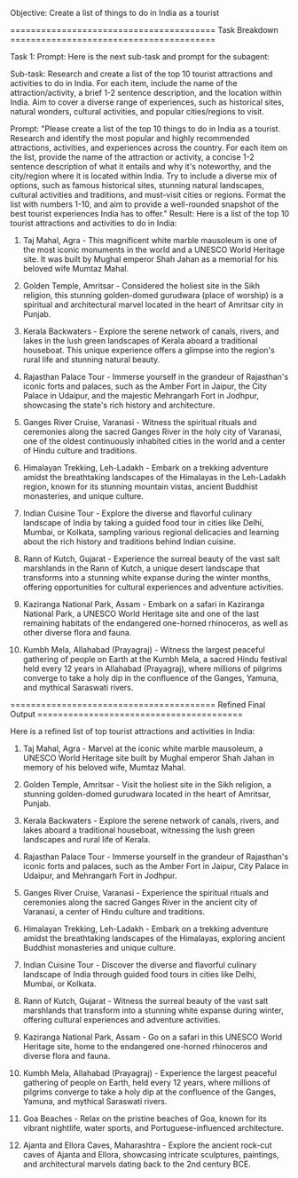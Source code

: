 Objective: Create a list of things to do in India as a tourist

======================================== Task Breakdown ========================================

Task 1:
Prompt: Here is the next sub-task and prompt for the subagent:

Sub-task: Research and create a list of the top 10 tourist attractions and activities to do in India. For each item, include the name of the attraction/activity, a brief 1-2 sentence description, and the location within India. Aim to cover a diverse range of experiences, such as historical sites, natural wonders, cultural activities, and popular cities/regions to visit.

Prompt: "Please create a list of the top 10 things to do in India as a tourist. Research and identify the most popular and highly recommended attractions, activities, and experiences across the country. For each item on the list, provide the name of the attraction or activity, a concise 1-2 sentence description of what it entails and why it's noteworthy, and the city/region where it is located within India. Try to include a diverse mix of options, such as famous historical sites, stunning natural landscapes, cultural activities and traditions, and must-visit cities or regions. Format the list with numbers 1-10, and aim to provide a well-rounded snapshot of the best tourist experiences India has to offer."
Result: Here is a list of the top 10 tourist attractions and activities to do in India:

1. Taj Mahal, Agra - This magnificent white marble mausoleum is one of the most iconic monuments in the world and a UNESCO World Heritage site. It was built by Mughal emperor Shah Jahan as a memorial for his beloved wife Mumtaz Mahal.

2. Golden Temple, Amritsar - Considered the holiest site in the Sikh religion, this stunning golden-domed gurudwara (place of worship) is a spiritual and architectural marvel located in the heart of Amritsar city in Punjab.

3. Kerala Backwaters - Explore the serene network of canals, rivers, and lakes in the lush green landscapes of Kerala aboard a traditional houseboat. This unique experience offers a glimpse into the region's rural life and stunning natural beauty.

4. Rajasthan Palace Tour - Immerse yourself in the grandeur of Rajasthan's iconic forts and palaces, such as the Amber Fort in Jaipur, the City Palace in Udaipur, and the majestic Mehrangarh Fort in Jodhpur, showcasing the state's rich history and architecture.

5. Ganges River Cruise, Varanasi - Witness the spiritual rituals and ceremonies along the sacred Ganges River in the holy city of Varanasi, one of the oldest continuously inhabited cities in the world and a center of Hindu culture and traditions.

6. Himalayan Trekking, Leh-Ladakh - Embark on a trekking adventure amidst the breathtaking landscapes of the Himalayas in the Leh-Ladakh region, known for its stunning mountain vistas, ancient Buddhist monasteries, and unique culture.

7. Indian Cuisine Tour - Explore the diverse and flavorful culinary landscape of India by taking a guided food tour in cities like Delhi, Mumbai, or Kolkata, sampling various regional delicacies and learning about the rich history and traditions behind Indian cuisine.

8. Rann of Kutch, Gujarat - Experience the surreal beauty of the vast salt marshlands in the Rann of Kutch, a unique desert landscape that transforms into a stunning white expanse during the winter months, offering opportunities for cultural experiences and adventure activities.

9. Kaziranga National Park, Assam - Embark on a safari in Kaziranga National Park, a UNESCO World Heritage site and one of the last remaining habitats of the endangered one-horned rhinoceros, as well as other diverse flora and fauna.

10. Kumbh Mela, Allahabad (Prayagraj) - Witness the largest peaceful gathering of people on Earth at the Kumbh Mela, a sacred Hindu festival held every 12 years in Allahabad (Prayagraj), where millions of pilgrims converge to take a holy dip in the confluence of the Ganges, Yamuna, and mythical Saraswati rivers.

======================================== Refined Final Output ========================================

Here is a refined list of top tourist attractions and activities in India:

1. Taj Mahal, Agra - Marvel at the iconic white marble mausoleum, a UNESCO World Heritage site built by Mughal emperor Shah Jahan in memory of his beloved wife, Mumtaz Mahal.

2. Golden Temple, Amritsar - Visit the holiest site in the Sikh religion, a stunning golden-domed gurudwara located in the heart of Amritsar, Punjab.

3. Kerala Backwaters - Explore the serene network of canals, rivers, and lakes aboard a traditional houseboat, witnessing the lush green landscapes and rural life of Kerala.

4. Rajasthan Palace Tour - Immerse yourself in the grandeur of Rajasthan's iconic forts and palaces, such as the Amber Fort in Jaipur, City Palace in Udaipur, and Mehrangarh Fort in Jodhpur.

5. Ganges River Cruise, Varanasi - Experience the spiritual rituals and ceremonies along the sacred Ganges River in the ancient city of Varanasi, a center of Hindu culture and traditions.

6. Himalayan Trekking, Leh-Ladakh - Embark on a trekking adventure amidst the breathtaking landscapes of the Himalayas, exploring ancient Buddhist monasteries and unique culture.

7. Indian Cuisine Tour - Discover the diverse and flavorful culinary landscape of India through guided food tours in cities like Delhi, Mumbai, or Kolkata.

8. Rann of Kutch, Gujarat - Witness the surreal beauty of the vast salt marshlands that transform into a stunning white expanse during winter, offering cultural experiences and adventure activities.

9. Kaziranga National Park, Assam - Go on a safari in this UNESCO World Heritage site, home to the endangered one-horned rhinoceros and diverse flora and fauna.

10. Kumbh Mela, Allahabad (Prayagraj) - Experience the largest peaceful gathering of people on Earth, held every 12 years, where millions of pilgrims converge to take a holy dip at the confluence of the Ganges, Yamuna, and mythical Saraswati rivers.

11. Goa Beaches - Relax on the pristine beaches of Goa, known for its vibrant nightlife, water sports, and Portuguese-influenced architecture.

12. Ajanta and Ellora Caves, Maharashtra - Explore the ancient rock-cut caves of Ajanta and Ellora, showcasing intricate sculptures, paintings, and architectural marvels dating back to the 2nd century BCE.